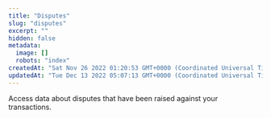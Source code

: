 ```yaml
---
title: "Disputes"
slug: "disputes"
excerpt: ""
hidden: false
metadata: 
  image: []
  robots: "index"
createdAt: "Sat Nov 26 2022 01:20:53 GMT+0000 (Coordinated Universal Time)"
updatedAt: "Tue Dec 13 2022 05:07:13 GMT+0000 (Coordinated Universal Time)"
---
```

Access data about disputes that have been raised against your transactions.
